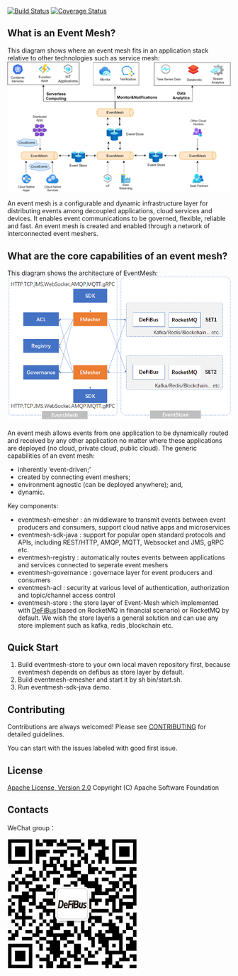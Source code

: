 [![Build Status](https://www.travis-ci.org/WeBankFinTech/DeFiBus.svg?branch=master)](https://www.travis-ci.org/WeBankFinTech/EventMesh) [![Coverage Status](https://coveralls.io/repos/github/WeBankFinTech/DeFiBus/badge.svg?branch=master)](https://coveralls.io/github/WeBankFinTech/EventMesh?branch=master)

## What is an Event Mesh?
This diagram shows where an event mesh fits in an application stack relative to other technologies such as service mesh:
![architecture1](docs/images/eventmesh-define.png)

An event mesh is a configurable and dynamic infrastructure layer for distributing events among decoupled applications, cloud services and devices. It enables event communications to be governed, flexible, reliable and fast. An event mesh is created and enabled through a network of interconnected event meshers.

## What are the core capabilities of an event mesh?
This diagram shows the architecture of EventMesh:
![architecture2](docs/images/eventmesh-arch.png)

An event mesh allows events from one application to be dynamically routed and received by any other application no matter where these applications are deployed (no cloud, private cloud, public cloud). 
The generic capabilities of an event mesh:
* inherently ‘event-driven;’
* created by connecting event meshers;
* environment agnostic (can be deployed anywhere); and,
* dynamic.

Key components:
* eventmesh-emesher : an middleware to transmit events between event producers and consumers, support cloud native apps and microservices
* eventmesh-sdk-java : support for popular open standard protocols and APIs, including REST/HTTP, AMQP, MQTT, Websocket and JMS, gRPC etc.
* eventmesh-registry : automatically routes events between applications and services connected to seperate event meshers
* eventmesh-governance : governace layer for event producers and consumers
* eventmesh-acl : security at various level of authentication, authorization and topic/channel access control
* eventmesh-store : the store layer of Event-Mesh which implemented with [DeFiBus](https://github.com/WeBankFinTech/DeFiBus)(based on RocketMQ in financial scenario) or RocketMQ by default. We wish the store layeris a general solution and can use any store implement such as kafka, redis ,blockchain etc.

## Quick Start
1. Build eventmesh-store to your own local maven repository first, because eventmesh depends on defibus as store layer by default. 
2. Build eventmesh-emesher and start it by sh bin/start.sh.
3. Run eventmesh-sdk-java demo. 

## Contributing
Contributions are always welcomed! Please see [CONTRIBUTING](CONTRIBUTING.md) for detailed guidelines.

You can start with the issues labeled with good first issue.

## License
[Apache License, Version 2.0](http://www.apache.org/licenses/LICENSE-2.0.html) Copyright (C) Apache Software Foundation

## Contacts
WeChat group：

![wechat_qr](./docs/images/mesh-helper.png)


